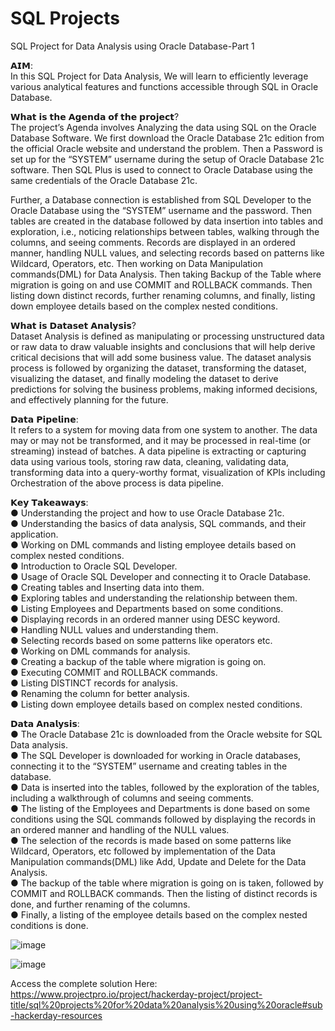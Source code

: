 # SQL Projects

SQL Project for Data Analysis using Oracle Database-Part 1

𝗔𝗜𝗠:  
In this SQL Project for Data Analysis, We will learn to efficiently leverage various analytical features and functions accessible through SQL in Oracle Database.

𝗪𝗵𝗮𝘁 𝗶𝘀 𝘁𝗵𝗲 𝗔𝗴𝗲𝗻𝗱𝗮 𝗼𝗳 𝘁𝗵𝗲 𝗽𝗿𝗼𝗷𝗲𝗰𝘁?  
The project’s Agenda involves Analyzing the data using SQL on the Oracle Database Software. We first download the Oracle Database 21c edition from the official Oracle website and understand the problem. Then a Password is set up for the “SYSTEM” username during the setup of Oracle Database 21c software. Then SQL Plus is used to connect to Oracle Database using the same credentials of the Oracle Database 21c. 

Further, a Database connection is established from SQL Developer to the Oracle Database using the “SYSTEM” username and the password. Then tables are created in the database followed by data insertion into tables and exploration, i.e., noticing relationships between tables, walking through the columns, and seeing comments. Records are displayed in an ordered manner, handling NULL values, and selecting records based on patterns like Wildcard, Operators, etc. Then working on Data Manipulation commands(DML) for Data Analysis. Then taking Backup of the Table where migration is going on and use COMMIT and ROLLBACK commands. Then listing down distinct records, further renaming columns, and finally, listing down employee details based on the complex nested conditions.

𝗪𝗵𝗮𝘁 𝗶𝘀 𝗗𝗮𝘁𝗮𝘀𝗲𝘁 𝗔𝗻𝗮𝗹𝘆𝘀𝗶𝘀?  
Dataset Analysis is defined as manipulating or processing unstructured data or raw data to draw valuable insights and conclusions that will help derive critical decisions that will add some business value. The dataset analysis process is followed by organizing the dataset, transforming the dataset, visualizing the dataset, and finally modeling the dataset to derive predictions for solving the business problems, making informed decisions, and effectively planning for the future.

𝗗𝗮𝘁𝗮 𝗣𝗶𝗽𝗲𝗹𝗶𝗻𝗲:  
It refers to a system for moving data from one system to another. The data may or may not be transformed, and it may be processed in real-time (or streaming) instead of batches. A data pipeline is extracting or capturing data using various tools, storing raw data, cleaning, validating data, transforming data into a query-worthy format, visualization of KPIs including Orchestration of the above process is data pipeline.

𝗞𝗲𝘆 𝗧𝗮𝗸𝗲𝗮𝘄𝗮𝘆𝘀:  
● Understanding the project and how to use Oracle Database 21c.                                                                                                       
● Understanding the basics of data analysis, SQL commands, and their application.  
● Working on DML commands and listing employee details based on complex nested conditions.  
● Introduction to Oracle SQL Developer.  
● Usage of Oracle SQL Developer and connecting it to Oracle Database.  
● Creating tables and Inserting data into them.  
● Exploring tables and understanding the relationship between them.  
● Listing Employees and Departments based on some conditions.  
● Displaying records in an ordered manner using DESC keyword.  
● Handling NULL values and understanding them.  
● Selecting records based on some patterns like operators etc.  
● Working on DML commands for analysis.  
● Creating a backup of the table where migration is going on.  
● Executing COMMIT and ROLLBACK commands.  
● Listing DISTINCT records for analysis.  
● Renaming the column for better analysis.  
● Listing down employee details based on complex nested conditions.  

𝗗𝗮𝘁𝗮 𝗔𝗻𝗮𝗹𝘆𝘀𝗶𝘀:  
● The Oracle Database 21c is downloaded from the Oracle website for SQL Data analysis.  
● The SQL Developer is downloaded for working in Oracle databases, connecting it to the “SYSTEM” username and creating tables in the database.  
● Data is inserted into the tables, followed by the exploration of the tables, including a walkthrough of columns and seeing comments.  
● The listing of the Employees and Departments is done based on some conditions using the SQL commands followed by displaying the records in an ordered manner and handling of the NULL values.  
● The selection of the records is made based on some patterns like Wildcard, Operators, etc followed by implementation of the Data Manipulation commands(DML) like Add, Update and Delete for the Data Analysis.  
● The backup of the table where migration is going on is taken, followed by COMMIT and ROLLBACK commands. Then the listing of distinct records is done, and further renaming of the columns.  
● Finally, a listing of the employee details based on the complex nested conditions is done.  

![image](https://user-images.githubusercontent.com/70576003/194710172-df92a709-7c7e-40dd-85a8-c0882d9972e7.png)

![image](https://user-images.githubusercontent.com/70576003/194710238-1f486b0d-ddd7-4f61-92be-6bfe5b4e1f05.png)  

Access the complete solution Here:  
https://www.projectpro.io/project/hackerday-project/project-title/sql%20projects%20for%20data%20analysis%20using%20oracle#sub-hackerday-resources
